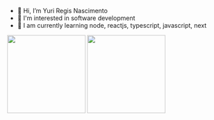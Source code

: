 - 👋 Hi, I’m Yuri Regis Nascimento
- 👀 I'm interested in software development
- 🌱 I am currently learning node, reactjs, typescript, javascript, next



<div>
  <img height="180cm" src="https://github-readme-stats.vercel.app/api?username=yurifardel&theme=omni&show_icons=true"/>
  <img height="180cm" src="  https://github-readme-stats.vercel.app/api/top-langs/?username=yurifardel&layout=compact&langs_count=16&theme=omniomni"/>
</div>
